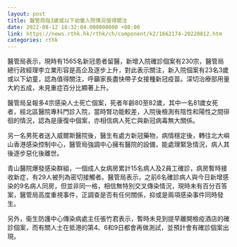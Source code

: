 ```yaml
---
layout: post
title: 醫管局指3歲或以下幼童入院情況值得關注
date: 2022-08-12 18:32:04.000000000 +08:00
link: https://news.rthk.hk/rthk/ch/component/k2/1662174-20220812.htm
categories: rthk
---
```


醫管局表示，現時有1565名新冠患者留醫，新增入院確診個案有230宗，醫管局總行政經理李立業形容是高企及逐步上升，對此表示關注，新入院個案有23名3歲或以下幼童，認為值得關注，呼籲家長盡快帶子女接種新冠疫苗。深切治療部用量大約五成，未見重症百分比顯著上升。

醫管局呈報多4宗感染人士死亡個案，死者年齡80至82歲，其中一名81歲女死者，經北區醫院專科門診入院，當時腎功能較差，入院後檢測有陰性和陽性之間徘徊的情況，認為是康復中個案，亦相信病人死亡與新冠病毒無大關係。

另一名男死者送入威爾斯醫院後，醫生有處方新冠藥物，病情穩定後，轉往北大嶼山香港感染控制中心，醫管局強調中心擁有醫院的設備，能處理緊急情況，病人其後逐步惡化後離世。 

青山醫院爆發感染群組，一個成人女病房累計15名病人及2員工確診，病房暫時接收新症，有29人被列為密切接觸者。醫管局表示，之前6名確診病人與今日新增感染的9名病人同房，但並非同一格，相信無特別交叉傳染情況，現時未有百分百答案，醫管局高度重視事件，正調查是否有任何關係，抑或是兩項感染事件同時發生。

另外，衞生防護中心傳染病處主任張竹君表示，暫時未見到提早離開檢疫酒店的確診個案，而有關人士在抵港的第4、6和9日都會再做測試，並預計會有確診個案出現。
